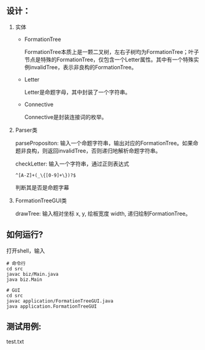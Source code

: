 ## 设计：

1. 实体

   - FormationTree

     FormationTree本质上是一颗二叉树，左右子树均为FormationTree；叶子节点是特殊的FormationTree，仅包含一个Letter属性。其中有一个特殊实例invalidTree，表示非良构的FormationTree。

   - Letter

     Letter是命题字母，其中封装了一个字符串。

   - Connective

     Connective是封装连接词的枚举。

2. Parser类

   parsePropositon: 输入一个命题字符串，输出对应的FormationTree。如果命题非良构，则返回invalidTree，否则递归地解析命题字符串。

   checkLetter: 输入一个字符串，通过正则表达式

   ```reg
   ^[A-Z]+(_\{[0-9]+\})?$
   ```

   判断其是否是命题字幕

3. FormationTreeGUI类

   drawTree: 输入相对坐标 x, y, 绘板宽度 width, 递归绘制FormationTree。



## 如何运行?

打开shell，输入

```shell
# 命令行
cd src
javac biz/Main.java
java biz.Main
```

```shell
# GUI
cd src
javac application/FormationTreeGUI.java
java application.FormationTreeGUI
```

## 测试用例:

test.txt
